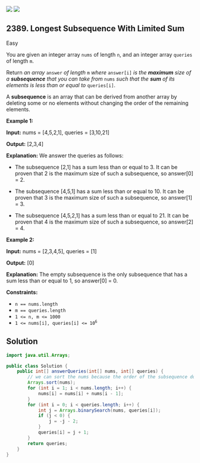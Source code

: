 [![](https://img.shields.io/github/stars/javadev/LeetCode-in-Java?label=Stars&style=flat-square)](https://github.com/javadev/LeetCode-in-Java)
[![](https://img.shields.io/github/forks/javadev/LeetCode-in-Java?label=Fork%20me%20on%20GitHub%20&style=flat-square)](https://github.com/javadev/LeetCode-in-Java/fork)

## 2389\. Longest Subsequence With Limited Sum

Easy

You are given an integer array `nums` of length `n`, and an integer array `queries` of length `m`.

Return _an array_ `answer` _of length_ `m` _where_ `answer[i]` _is the **maximum** size of a **subsequence** that you can take from_ `nums` _such that the **sum** of its elements is less than or equal to_ `queries[i]`.

A **subsequence** is an array that can be derived from another array by deleting some or no elements without changing the order of the remaining elements.

**Example 1:**

**Input:** nums = [4,5,2,1], queries = [3,10,21]

**Output:** [2,3,4]

**Explanation:** We answer the queries as follows:

- The subsequence [2,1] has a sum less than or equal to 3. It can be proven that 2 is the maximum size of such a subsequence, so answer[0] = 2.

- The subsequence [4,5,1] has a sum less than or equal to 10. It can be proven that 3 is the maximum size of such a subsequence, so answer[1] = 3.

- The subsequence [4,5,2,1] has a sum less than or equal to 21. It can be proven that 4 is the maximum size of such a subsequence, so answer[2] = 4. 

**Example 2:**

**Input:** nums = [2,3,4,5], queries = [1]

**Output:** [0]

**Explanation:** The empty subsequence is the only subsequence that has a sum less than or equal to 1, so answer[0] = 0.

**Constraints:**

*   `n == nums.length`
*   `m == queries.length`
*   `1 <= n, m <= 1000`
*   <code>1 <= nums[i], queries[i] <= 10<sup>6</sup></code>

## Solution

```java
import java.util.Arrays;

public class Solution {
    public int[] answerQueries(int[] nums, int[] queries) {
        // we can sort the nums because the order of the subsequence does not matter
        Arrays.sort(nums);
        for (int i = 1; i < nums.length; i++) {
            nums[i] = nums[i] + nums[i - 1];
        }
        for (int i = 0; i < queries.length; i++) {
            int j = Arrays.binarySearch(nums, queries[i]);
            if (j < 0) {
                j = -j - 2;
            }
            queries[i] = j + 1;
        }
        return queries;
    }
}
```